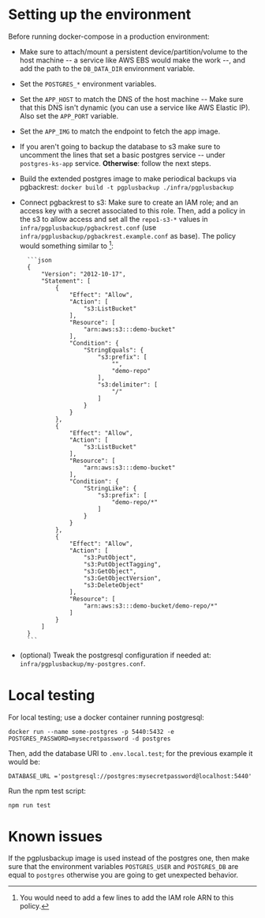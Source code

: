 # Setting up the environment

Before running docker-compose in a production environment:

- Make sure to attach/mount a persistent device/partition/volume to the host
  machine -- a service like AWS EBS would make the work --, and add the path
  to the `DB_DATA_DIR` environment variable.

- Set the `POSTGRES_*` environment variables.

- Set the `APP_HOST` to match the DNS of the host machine -- Make sure that
  this DNS isn't dynamic (you can use a service like AWS Elastic IP). Also set
  the `APP_PORT` variable.

- Set the `APP_IMG` to match the endpoint to fetch the app image.

- If you aren't going to backup the database to s3 make sure to uncomment the
  lines that set a basic postgres service -- under `postgres-ks-app` service.
  **Otherwise**: follow the next steps.

- Build the extended postgres image to make periodical backups via pgbackrest:
  `docker build -t pgplusbackup ./infra/pgplusbackup`

- Connect pgbackrest to s3: Make sure to create an IAM role; and an access key
  with a secret associated to this role. Then, add a policy in the s3 to allow
  access and set all the `repo1-s3-*` values in
  `infra/pgplusbackup/pgbackrest.conf` (use
  `infra/pgplusbackup/pgbackrest.example.conf` as base). The policy would
  something similar to [^1]:

        ```json
        {
            "Version": "2012-10-17",
            "Statement": [
                {
                    "Effect": "Allow",
                    "Action": [
                        "s3:ListBucket"
                    ],
                    "Resource": [
                        "arn:aws:s3:::demo-bucket"
                    ],
                    "Condition": {
                        "StringEquals": {
                            "s3:prefix": [
                                "",
                                "demo-repo"
                            ],
                            "s3:delimiter": [
                                "/"
                            ]
                        }
                    }
                },
                {
                    "Effect": "Allow",
                    "Action": [
                        "s3:ListBucket"
                    ],
                    "Resource": [
                        "arn:aws:s3:::demo-bucket"
                    ],
                    "Condition": {
                        "StringLike": {
                            "s3:prefix": [
                                "demo-repo/*"
                            ]
                        }
                    }
                },
                {
                    "Effect": "Allow",
                    "Action": [
                        "s3:PutObject",
                        "s3:PutObjectTagging",
                        "s3:GetObject",
                        "s3:GetObjectVersion",
                        "s3:DeleteObject"
                    ],
                    "Resource": [
                        "arn:aws:s3:::demo-bucket/demo-repo/*"
                    ]
                }
            ]
        }
        ```

- (optional) Tweak the postgresql configuration if needed at:
  `infra/pgplusbackup/my-postgres.conf`.

# Local testing

For local testing; use a docker container running postgresql:

    docker run --name some-postgres -p 5440:5432 -e POSTGRES_PASSWORD=mysecretpassword -d postgres

Then, add the database URI to `.env.local.test`; for the previous example it would be:

    DATABASE_URL ='postgresql://postgres:mysecretpassword@localhost:5440'

Run the npm test script:

    npm run test

# Known issues

If the pgplusbackup image is used instead of the postgres one, then make sure
that the environment variables `POSTGRES_USER` and `POSTGRES_DB` are equal to
`postgres` otherwise you are going to get unexpected behavior.

[^1]: You would need to add a few lines to add the IAM role ARN to this policy.
